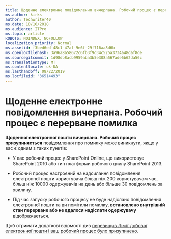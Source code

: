 ```yaml
---
title: Щоденне електронне повідомлення вичерпана. Робочий процес є перерване помилка
ms.author: kirks
author: Techwriter40
ms.date: 10/16/2018
ms.audience: ITPro
ms.topic: article
ROBOTS: NOINDEX, NOFOLLOW
localization_priority: Normal
ms.assetid: f3bed6ed-48c1-47af-9e6f-29f716aa8d6b
ms.openlocfilehash: 3a96a8a58672c6fb3f9d34c525a3734a48daf8de
ms.sourcegitcommit: 1d98db8acb9959aba3b5e308a567ade6b62da56c
ms.translationtype: MT
ms.contentlocale: uk-UA
ms.lasthandoff: 08/22/2019
ms.locfileid: "36514493"
---
```

# <a name="daily-email-limit-exceeded-workflow-is-suspended-error"></a>Щоденне електронне повідомлення вичерпана. Робочий процес є перерване помилка

 **Щоденної електронної пошти вичерпана. Робочий процес призупиняється** повідомлення про помилку може виникнути, якщо у вас є одним з таких пунктів: 
  
- У вас робочий процес у SharePoint Online, що використовує SharePoint 2010 або тип платформи робочого циклу SharePoint 2013.
    
- Робочий процес настроєний на надсилання повідомлення електронної пошти користувача більш ніж 200 користувачам час, більш ніж 10000 одержувачів на день або більше 30 повідомлень за хвилину.
    
- Під час запуску робочого процесу не буде надіслано повідомлення електронної пошти та ви помітили помилку, **встановлено внутрішній стан перерване або не вдалося надіслати одержувачу** відображається. 
    
Щоб отримати додаткові відомості див [перевищив Ліміт добової електронної пошти і ваш робочий процес було призупинено](https://go.microsoft.com/fwlink/?Linkid=2031137).
  
